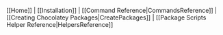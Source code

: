 [[Home]] | [[Installation]] | [[Command Reference|CommandsReference]] | [[Creating Chocolatey Packages|CreatePackages]] | [[Package Scripts Helper Reference|HelpersReference]]